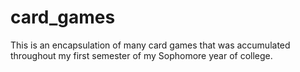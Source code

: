# card_games
This is an encapsulation of many card games that was accumulated throughout my first semester of my Sophomore year of college. 
